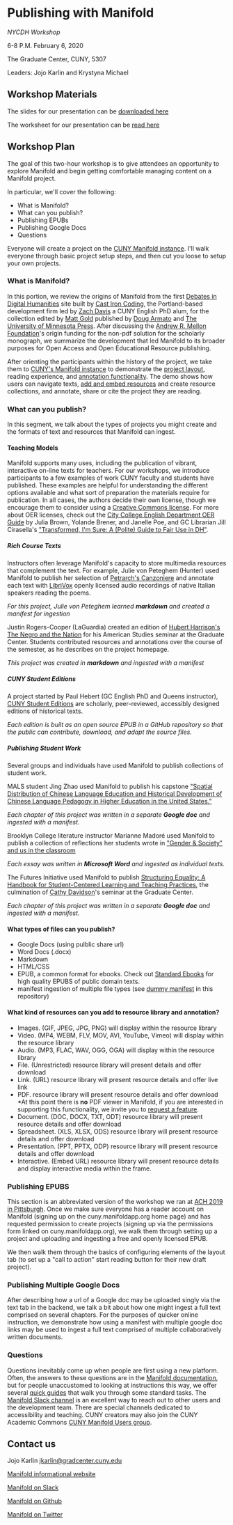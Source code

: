 # Publishing with Manifold
*NYCDH Workshop* 

6-8 P.M. February 6, 2020

The Graduate Center, CUNY, 5307

Leaders: Jojo Karlin and Krystyna Michael

## Workshop Materials

The slides for our presentation can be [downloaded here](https://github.com/jojokarlin/PublishingManifold/raw/master/ManifoldPublishing_NYCDH2020.pdf)

The worksheet for our presentation can be [read here](https://github.com/jojokarlin/PublishingManifold/blob/master/Manifold_Handout.docx)

## Workshop Plan

The goal of this two-hour workshop is to give attendees an opportunity to explore Manifold and begin getting comfortable managing content on a Manifold project.

In particular, we'll cover the following:

- What is Manifold?
- What can you publish?
- Publishing EPUBs 
- Publishing Google Docs
- Questions

Everyone will create a project on the [CUNY Manifold instance](https://cuny.manifoldapp.org). I'll walk everyone through basic project setup steps, and then cut you loose to setup your own projects.

### What is Manifold?
In this portion, we review the origins of Manifold from the first [Debates in Digital Humanities](https://dhdebates.gc.cuny.edu/) site built by [Cast Iron Coding](https://castironcoding.com/), the Portland-based development firm led by [Zach Davis](https://twitter.com/zdavis) a CUNY English PhD alum, for the collection edited by [Matt Gold](https://twitter.com/mkgold) published by [Doug Armato](https://twitter.com/noctambulate) and [The University of Minnesota Press](https://manifold.umn.edu/). After discussing the [Andrew R. Mellon Foundation](https://mellon.org/news-blog/articles/manifold-scholarship/)'s origin funding for the non-pdf solution for the scholarly monograph, we summarize the development that led Manifold to its broader purposes for Open Access and Open Educational Resource publishing.

After orienting the participants within the history of the project, we take them to [CUNY's Manifold instance](cuny.manifoldapp.org) to demonstrate the [project layout](https://cuny.manifoldapp.org/read/untitled-19b8ffcb-9e36-4979-83f2-d41520e8dd05/section/6b3e8941-3c60-4a65-a259-7713d3ff2878), reading experience, and [annotation functionality](https://cuny.manifoldapp.org/read/untitled-cfeb52cc-ce23-4eb5-b039-7baf200760ed/section/099f95ae-a371-483d-a6e9-c44d7e8f5418). The demo shows how users can navigate texts, [add and embed resources](https://cuny.manifoldapp.org/read/untitled-0db854db-81d0-4a6c-aeb6-3d74d67a19bf/section/6e7e3261-7475-4ad4-8b5c-113cbe6652c2) and create resource collections, and annotate, share or cite the project they are reading.

### What can you publish?
In this segment, we talk about the types of projects you might create and the formats of text and resources that Manifold can ingest. 

#### Teaching Models
Manifold supports many uses, including the publication of vibrant, interactive on-line texts for teachers. For our workshops, we introduce participants to a few examples of work CUNY faculty and students have published. These examples are helpful for understanding the different options available and what sort of preparation the materials require for publication. In all cases, the authors decide their own license, though we encourage them to consider using a [Creative Commons license](https://creativecommons.org/share-your-work/). For more about OER licenses, check out the [City College English Department OER Guide](https://cuny.manifoldapp.org/projects/city-college-english-department-oer-guide) by Julia Brown, Yolande Brener, and Janelle Poe, and GC Librarian Jill Cirasella's ["Transformed, I'm Sure: A (Polite) Guide to Fair Use in DH"](https://academicworks.cuny.edu/gc_pubs/509/).

##### Rich Course Texts

Instructors often leverage Manifold's capacity to store multimedia resources that complement the text. For example, Julie von Peteghem (Hunter) used Manifold to publish her selection of [Petrarch's Canzoniere](https://cuny.manifoldapp.org/projects/canzoniere) and annotate each text with [LibriVox](https://librivox.org/) openly licensed audio recordings of native Italian speakers reading the poems.

   *For this project, Julie von Peteghem learned **markdown** and created a manifest for ingestion*

Justin Rogers-Cooper (LaGuardia) created an edition of [Hubert Harrison's The Negro and the Nation](https://cuny.manifoldapp.org/projects/hubert-harrison-the-negro-and-the-nation) for his American Studies seminar at the Graduate Center. Students contributed resources and annotations over the course of the semester, as he describes on the project homepage.

*This project was created in **markdown** and ingested with a manifest*

##### CUNY Student Editions
A project started by Paul Hebert (GC English PhD and Queens instructor), [CUNY Student Editions](https://github.com/CUNY-Student-Editions) are scholarly, peer-reviewed, accessibly designed editions of historical texts.

*Each edition is built as an open source EPUB in a GitHub repository so that the public can contribute, download, and adapt the source files.*

##### Publishing Student Work
Several groups and individuals have used Manifold to publish collections of student work.

MALS student Jing Zhao used Manifold to publish his capstone ["Spatial Distribution of Chinese Language Education and Historical Development of Chinese Language Pedagogy in Higher Education in the United States."](https://cuny.manifoldapp.org/projects/spatial-distribution-of-chinese-language-education-and-historical-development-of-chinese-language-pedagogy-in-higher-education-in-the-united-states)

*Each chapter of this project was written in a separate **Google doc** and ingested with a manifest.*

Brooklyn College literature instructor Marianne Madoré used Manifold to publish a collection of reflections her students wrote in ["Gender & Society" and us in the classroom](https://cuny.manifoldapp.org/projects/gender-and-society) 

*Each essay was written in **Microsoft Word** and ingested as individual texts.*

The Futures Initiative used Manifold to publish [Structuring Equality: A Handbook for Student-Centered Learning and Teaching Practices](https://cuny.manifoldapp.org/projects/structuring-equality), the culmination of [Cathy Davidson](https://www.gc.cuny.edu/Faculty/Core-Bios/Cathy-N-Davidson)'s seminar at the Graduate Center.

*Each chapter of this project was written in a separate **Google doc** and ingested with a manifest.*

#### What types of files can you publish?
 - Google Docs (using pulblic share url)
 - Word Docs (.docx)
 - Markdown
 - HTML/CSS
 - EPUB, a common format for ebooks. Check out [Standard Ebooks](standardebooks.org) for high quality EPUBS of public domain texts.
 - manifest ingestion of multiple file types (see [dummy manifest](https://github.com/jojokarlin/PublishingManifold/blob/master/manifest.yml) in this repository)

#### What kind of resources can you add to resource library and annotation?
 - Images. (GIF, JPEG, JPG, PNG) will display within the resource library
- Video. (MP4, WEBM, FLV, MOV, AVI, YouTube, Vimeo) will display within the resource library
- Audio. (MP3, FLAC, WAV, OGG, OGA) will display within the resource library
- File. (Unrestricted) resource library will present details and offer download
- Link. (URL) resource library will present resource details and offer live link
- PDF. resource library will present resource details and offer download *At this point there is **no** PDF viewer in Manifold, if you are interested in supporting this functionality, we invite you to [request a feature](https://github.com/ManifoldScholar/manifold/issues/new?template=features.md).
- Document. (DOC, DOCX, TXT, ODT) resource library will present resource details and offer download
- Spreadsheet. (XLS, XLSX, ODS) resource library will present resource details and offer download
- Presentation. (PPT, PPTX, ODP) resource library will present resource details and offer download
- Interactive. (Embed URL) resource library will present resource details and display interactive media within the frame.

### Publishing EPUBS
This section is an abbreviated version of the workshop we ran at [ACH 2019 in Pittsburgh](https://github.com/ManifoldScholar/ach-workshop). Once we make sure everyone has a reader account on Manifold (signing up on the cuny.manifoldapp.org home page) and has requested permission to create projects (signing up via the permissions form linked on cuny.manifoldapp.org), we walk them through setting up a project and uploading and ingesting a free and openly licensed EPUB.

We then walk them through the basics of configuring elements of the layout tab (to set up a "call to action" start reading button for their new draft project).

### Publishing Multiple Google Docs
After describing how a url of a Google doc may be uploaded singly via the text tab in the backend, we talk a bit about how one might ingest a full text comprised on several chapters. For the purposes of quicker online instruction, we demonstrate how using a manifest with multiple google doc links may be used to ingest a full text comprised of multiple collaboratively written documents.

### Questions
Questions inevitably come up when people are first using a new platform. Often, the answers to these questions are in the [Manifold documentation](https://manifoldapp.org/docs/), but for people unaccustomed to looking at instructions this way, we offer several [quick guides](https://cuny.manifoldapp.org/projects/getting-started-with-manifold) that walk you through some standard tasks. The [Manifold Slack channel](https://manifold-slackin.herokuapp.com/) is an excellent way to reach out to other users and the development team. There are special channels dedicated to accessibility and teaching. CUNY creators may also join the CUNY Academic Commons [CUNY Manifold Users group](https://commons.gc.cuny.edu/groups/cuny-manifold-users/).


## Contact us

Jojo Karlin jkarlin@gradcenter.cuny.edu

[Manifold informational website](https://manifoldapp.org/)

[Manifold on Slack](https://manifold-slackin.herokuapp.com/)

[Manifold on Github](https://github.com/ManifoldScholar/manifold)

[Manifold on Twitter](https://twitter.com/ManifoldScholar)

